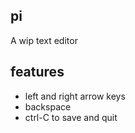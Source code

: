## pi

A wip text editor

## features

- left and right arrow keys
- backspace
- ctrl-C to save and quit
